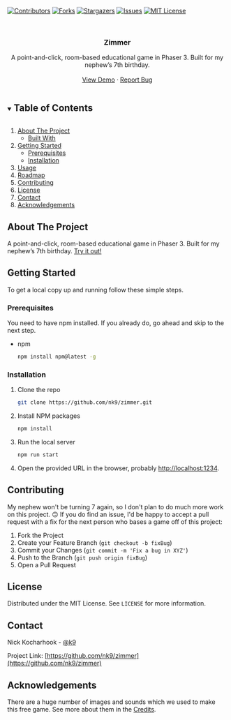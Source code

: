<!--
*** Thanks for checking out the Best-README-Template. If you have a suggestion
*** that would make this better, please fork the repo and create a pull request
*** or simply open an issue with the tag "enhancement".
*** Thanks again! Now go create something AMAZING! :D
***
***
***
*** To avoid retyping too much info. Do a search and replace for the following:
*** nk9, zimmer, k9, email, Zimmer, project_description
-->



<!-- PROJECT SHIELDS -->
<!--
*** I'm using markdown "reference style" links for readability.
*** Reference links are enclosed in brackets [ ] instead of parentheses ( ).
*** See the bottom of this document for the declaration of the reference variables
*** for contributors-url, forks-url, etc. This is an optional, concise syntax you may use.
*** https://www.markdownguide.org/basic-syntax/#reference-style-links
-->
[![Contributors][contributors-shield]][contributors-url]
[![Forks][forks-shield]][forks-url]
[![Stargazers][stars-shield]][stars-url]
[![Issues][issues-shield]][issues-url]
[![MIT License][license-shield]][license-url]



<!-- PROJECT LOGO -->
<br />
<p align="center">
  <h3 align="center">Zimmer</h3>

  <p align="center">
    A point-and-click, room-based educational game in Phaser 3. Built for my nephew’s 7th birthday.
    <br />
    <br />
    <a href="https://brysonis7now.netlify.app">View Demo</a>
    ·
    <a href="https://github.com/nk9/zimmer/issues">Report Bug</a>
  </p>
</p>



<!-- TABLE OF CONTENTS -->
<details open="open">
  <summary><h2 style="display: inline-block">Table of Contents</h2></summary>
  <ol>
    <li>
      <a href="#about-the-project">About The Project</a>
      <ul>
        <li><a href="#built-with">Built With</a></li>
      </ul>
    </li>
    <li>
      <a href="#getting-started">Getting Started</a>
      <ul>
        <li><a href="#prerequisites">Prerequisites</a></li>
        <li><a href="#installation">Installation</a></li>
      </ul>
    </li>
    <li><a href="#usage">Usage</a></li>
    <li><a href="#roadmap">Roadmap</a></li>
    <li><a href="#contributing">Contributing</a></li>
    <li><a href="#license">License</a></li>
    <li><a href="#contact">Contact</a></li>
    <li><a href="#acknowledgements">Acknowledgements</a></li>
  </ol>
</details>



<!-- ABOUT THE PROJECT -->
## About The Project

A point-and-click, room-based educational game in Phaser 3. Built for my nephew’s 7th birthday. <a href="https://brysonis7now.netlify.app">Try it out!</a>



<!-- GETTING STARTED -->
## Getting Started

To get a local copy up and running follow these simple steps.

### Prerequisites

You need to have npm installed. If you already do, go ahead and skip to the next step.
* npm
  ```sh
  npm install npm@latest -g
  ```

### Installation

1. Clone the repo
   ```sh
   git clone https://github.com/nk9/zimmer.git
   ```
2. Install NPM packages
   ```sh
   npm install
   ```
3. Run the local server
   ```sh
   npm run start
   ```
4. Open the provided URL in the browser, probably <a href="http://localhost:1234">http://localhost:1234</a>.



<!-- CONTRIBUTING -->
## Contributing

My nephew won't be turning 7 again, so I don't plan to do much more work on this project. 🙃 If you do find an issue, I'd be happy to accept a pull request with a fix for the next person who bases a game off of this project:

1. Fork the Project
2. Create your Feature Branch (`git checkout -b fixBug`)
3. Commit your Changes (`git commit -m 'Fix a bug in XYZ'`)
4. Push to the Branch (`git push origin fixBug`)
5. Open a Pull Request



<!-- LICENSE -->
## License

Distributed under the MIT License. See `LICENSE` for more information.



<!-- CONTACT -->
## Contact

Nick Kocharhook - [@k9](https://twitter.com/k9)

Project Link: [https://github.com/nk9/zimmer](https://github.com/nk9/zimmer)



<!-- ACKNOWLEDGEMENTS -->
## Acknowledgements

There are a huge number of images and sounds which we used to make this free game. See more about them in the [Credits](credits.md).





<!-- MARKDOWN LINKS & IMAGES -->
<!-- https://www.markdownguide.org/basic-syntax/#reference-style-links -->
[contributors-shield]: https://img.shields.io/github/contributors/nk9/zimmer?style=for-the-badge
[contributors-url]: https://github.com/nk9/repo/graphs/contributors
[forks-shield]: https://img.shields.io/github/forks/nk9/zimmer?style=for-the-badge
[forks-url]: https://github.com/nk9/repo/network/members
[stars-shield]: https://img.shields.io/github/stars/nk9/zimmer?style=for-the-badge
[stars-url]: https://github.com/nk9/repo/stargazers
[issues-shield]: https://img.shields.io/github/issues/nk9/zimmer?style=for-the-badge
[issues-url]: https://github.com/nk9/repo/issues
[license-shield]: https://img.shields.io/github/license/nk9/zimmer?style=for-the-badge
[license-url]: https://github.com/nk9/repo/blob/master/LICENSE.txt
